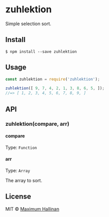 # zuhlektion

Simple selection sort.


## Install

```
$ npm install --save zuhlektion
```


## Usage

```js
const zuhlektion = require('zuhlektion');

zuhlektion([ 9, 7, 4, 2, 1, 3, 8, 6, 5, ]);
//=> [ 1, 2, 3, 4, 5, 6, 7, 8, 9, ]
```


## API

### zuhlektion(compare, arr)

#### compare

Type: `Function`

#### arr

Type: `Array`

The array to sort.


## License

MIT © [Maximum Hallinan](https://github.com/maxhallinan)
